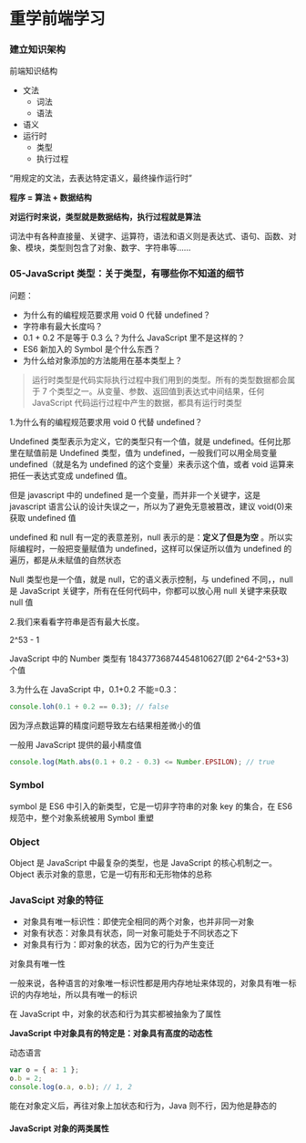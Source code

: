 # 重学前端学习

### 建立知识架构

前端知识结构

- 文法
  - 词法
  - 语法
- 语义
- 运行时
  - 类型
  - 执行过程

“用规定的文法，去表达特定语义，最终操作运行时”

**程序 = 算法 + 数据结构**

**对运行时来说，类型就是数据结构，执行过程就是算法**

词法中有各种直接量、关键字、运算符，语法和语义则是表达式、语句、函数、对象、模块，类型则包含了对象、数字、字符串等......

### 05-JavaScript 类型：关于类型，有哪些你不知道的细节

问题：

- 为什么有的编程规范要求用 void 0 代替 undefined？
- 字符串有最大长度吗？
- 0.1 + 0.2 不是等于 0.3 么？为什么 JavaScript 里不是这样的？
- ES6 新加入的 Symbol 是个什么东西？
- 为什么给对象添加的方法能用在基本类型上？

> 运行时类型是代码实际执行过程中我们用到的类型。所有的类型数据都会属于 7 个类型之一。从变量、参数、返回值到表达式中间结果，任何 JavaScript 代码运行过程中产生的数据，都具有运行时类型

1.为什么有的编程规范要求用 void 0 代替 undefined？

Undefined 类型表示为定义，它的类型只有一个值，就是 undefined。任何比那里在赋值前是 Undefined 类型，值为 undefined，一般我们可以用全局变量 undefined（就是名为 undefined 的这个变量）来表示这个值，或者 void 运算来把任一表达式变成 undefined 值。

但是 javascript 中的 undefined 是一个变量，而并非一个关键字，这是 javascript 语言公认的设计失误之一，所以为了避免无意被篡改，建议 void(0)来获取 undefined 值

undefined 和 null 有一定的表意差别，null 表示的是：**定义了但是为空** 。所以实际编程时，一般把变量赋值为 undefined，这样可以保证所以值为 undefined 的遍历，都是从未赋值的自然状态

Null 类型也是一个值，就是 null，它的语义表示控制，与 undefined 不同，，null 是 JavaScript 关键字，所有在任何代码中，你都可以放心用 null 关键字来获取 null 值

2.我们来看看字符串是否有最大长度。

2^53 - 1

JavaScript 中的 Number 类型有 18437736874454810627(即 2^64-2^53+3) 个值

3.为什么在 JavaScript 中，0.1+0.2 不能=0.3：

```js
console.loh(0.1 + 0.2 == 0.3); // false
```

因为浮点数运算的精度问题导致左右结果相差微小的值

一般用 JavaScript 提供的最小精度值

```javascript
console.log(Math.abs(0.1 + 0.2 - 0.3) <= Number.EPSILON); // true
```

### Symbol

symbol 是 ES6 中引入的新类型，它是一切非字符串的对象 key 的集合，在 ES6 规范中，整个对象系统被用 Symbol 重塑

### Object

Object 是 JavaScript 中最复杂的类型，也是 JavaScript 的核心机制之一。Object 表示对象的意思，它是一切有形和无形物体的总称

### JavaScipt 对象的特征

- 对象具有唯一标识性：即使完全相同的两个对象，也并非同一对象
- 对象有状态：对象具有状态，同一对象可能处于不同状态之下
- 对象具有行为：即对象的状态，因为它的行为产生变迁

对象具有唯一性

一般来说，各种语言的对象唯一标识性都是用内存地址来体现的，对象具有唯一标识的内存地址，所以具有唯一的标识

在 JavaScript 中，对象的状态和行为其实都被抽象为了属性

**JavaScript 中对象具有的特定是：对象具有高度的动态性**

动态语言

```javascript
var o = { a: 1 };
o.b = 2;
console.log(o.a, o.b); // 1, 2
```

能在对象定义后，再往对象上加状态和行为，Java 则不行，因为他是静态的

#### JavaScript 对象的两类属性
